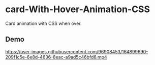 # card-With-Hover-Animation-CSS
Card animation with CSS when over.

## Demo

https://user-images.githubusercontent.com/96908453/164899690-209f1c5e-6e8d-4636-8eac-a9ad5c46bfd6.mp4


